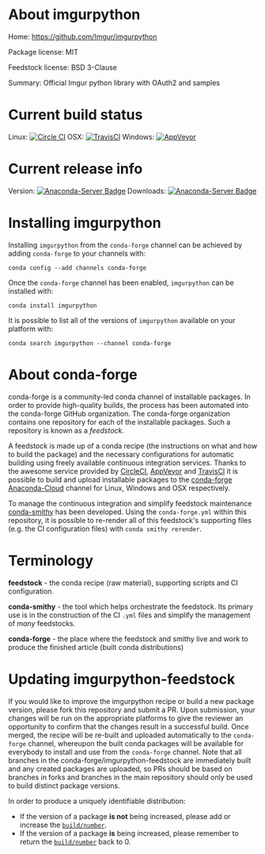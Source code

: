 About imgurpython
=================

Home: https://github.com/Imgur/imgurpython

Package license: MIT

Feedstock license: BSD 3-Clause

Summary: Official Imgur python library with OAuth2 and samples



Current build status
====================

Linux: [![Circle CI](https://circleci.com/gh/conda-forge/imgurpython-feedstock.svg?style=shield)](https://circleci.com/gh/conda-forge/imgurpython-feedstock)
OSX: [![TravisCI](https://travis-ci.org/conda-forge/imgurpython-feedstock.svg?branch=master)](https://travis-ci.org/conda-forge/imgurpython-feedstock)
Windows: [![AppVeyor](https://ci.appveyor.com/api/projects/status/github/conda-forge/imgurpython-feedstock?svg=True)](https://ci.appveyor.com/project/conda-forge/imgurpython-feedstock/branch/master)

Current release info
====================
Version: [![Anaconda-Server Badge](https://anaconda.org/conda-forge/imgurpython/badges/version.svg)](https://anaconda.org/conda-forge/imgurpython)
Downloads: [![Anaconda-Server Badge](https://anaconda.org/conda-forge/imgurpython/badges/downloads.svg)](https://anaconda.org/conda-forge/imgurpython)

Installing imgurpython
======================

Installing `imgurpython` from the `conda-forge` channel can be achieved by adding `conda-forge` to your channels with:

```
conda config --add channels conda-forge
```

Once the `conda-forge` channel has been enabled, `imgurpython` can be installed with:

```
conda install imgurpython
```

It is possible to list all of the versions of `imgurpython` available on your platform with:

```
conda search imgurpython --channel conda-forge
```


About conda-forge
=================

conda-forge is a community-led conda channel of installable packages.
In order to provide high-quality builds, the process has been automated into the
conda-forge GitHub organization. The conda-forge organization contains one repository
for each of the installable packages. Such a repository is known as a *feedstock*.

A feedstock is made up of a conda recipe (the instructions on what and how to build
the package) and the necessary configurations for automatic building using freely
available continuous integration services. Thanks to the awesome service provided by
[CircleCI](https://circleci.com/), [AppVeyor](http://www.appveyor.com/)
and [TravisCI](https://travis-ci.org/) it is possible to build and upload installable
packages to the [conda-forge](https://anaconda.org/conda-forge)
[Anaconda-Cloud](http://docs.anaconda.org/) channel for Linux, Windows and OSX respectively.

To manage the continuous integration and simplify feedstock maintenance
[conda-smithy](http://github.com/conda-forge/conda-smithy) has been developed.
Using the ``conda-forge.yml`` within this repository, it is possible to re-render all of
this feedstock's supporting files (e.g. the CI configuration files) with ``conda smithy rerender``.


Terminology
===========

**feedstock** - the conda recipe (raw material), supporting scripts and CI configuration.

**conda-smithy** - the tool which helps orchestrate the feedstock.
                   Its primary use is in the construction of the CI ``.yml`` files
                   and simplify the management of *many* feedstocks.

**conda-forge** - the place where the feedstock and smithy live and work to
                  produce the finished article (built conda distributions)


Updating imgurpython-feedstock
==============================

If you would like to improve the imgurpython recipe or build a new
package version, please fork this repository and submit a PR. Upon submission,
your changes will be run on the appropriate platforms to give the reviewer an
opportunity to confirm that the changes result in a successful build. Once
merged, the recipe will be re-built and uploaded automatically to the
`conda-forge` channel, whereupon the built conda packages will be available for
everybody to install and use from the `conda-forge` channel.
Note that all branches in the conda-forge/imgurpython-feedstock are
immediately built and any created packages are uploaded, so PRs should be based
on branches in forks and branches in the main repository should only be used to
build distinct package versions.

In order to produce a uniquely identifiable distribution:
 * If the version of a package **is not** being increased, please add or increase
   the [``build/number``](http://conda.pydata.org/docs/building/meta-yaml.html#build-number-and-string).
 * If the version of a package **is** being increased, please remember to return
   the [``build/number``](http://conda.pydata.org/docs/building/meta-yaml.html#build-number-and-string)
   back to 0.
